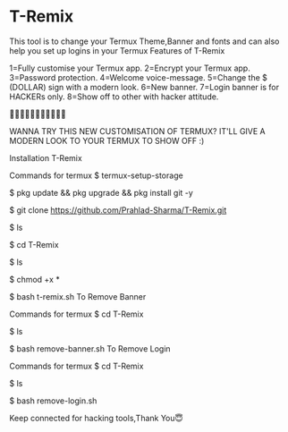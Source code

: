 # T-Remix
This tool is to change your Termux Theme,Banner and fonts and can also help you set up logins in your Termux
Features of T-Remix

1=Fully customise your Termux app.
2=Encrypt your Termux app.
3=Password protection.
4=Welcome voice-message.
5=Change the $ (DOLLAR) sign with a modern look.
6=New banner.
7=Login banner is for HACKERs only.
8=Show off to other with hacker attitude.
    

🫥🫥🫥🫥🫥🫥🫥🫥🫥🫥🫥

WANNA TRY THIS NEW CUSTOMISATION OF TERMUX? IT'LL GIVE A MODERN LOOK TO YOUR TERMUX TO SHOW OFF :)

Installation T-Remix

Commands for termux
$ termux-setup-storage
  
$ pkg update && pkg upgrade && pkg install git -y

$ git clone https://github.com/Prahlad-Sharma/T-Remix.git

$ ls

$ cd T-Remix

$ ls

$ chmod +x *

$ bash t-remix.sh
To Remove Banner

Commands for termux
$ cd T-Remix

$ ls

$ bash remove-banner.sh
To Remove Login

Commands for termux
$ cd T-Remix

$ ls

$ bash remove-login.sh

Keep connected for hacking tools,Thank You😇
